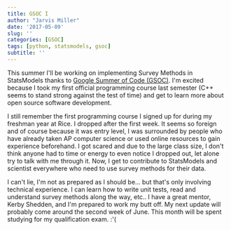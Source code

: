 ```yaml
---
title: GSOC I
author: "Jarvis Miller"
date: '2017-05-09'
slug: ''
categories: [GSOC]
tags: [python, statsmodels, gsoc]
subtitle: ''
---
```


This summer I'll be working on implementing Survey Methods in StatsModels thanks to [Google Summer of Code (GSOC)](https://summerofcode.withgoogle.com/). I'm excited because I took my first official programming course last semester (C++ seems to stand strong against the test of time) and get to learn more about open source software development. 

I still remember the first programming course I signed up for during my freshman year at Rice. I dropped after the first week. It seems so foreign and of course because it was entry level, I was surrounded by people who have already taken AP computer science or used online resources to gain experience beforehand. I got scared and due to the large class size, I don't think anyone had to time or energy to even notice I dropped out, let alone try to talk with me through it. Now, I get to contribute to StatsModels and scientist everywhere who need to use survey methods for their data. 

I can't lie, I'm not as prepared as I should be... but that's only involving technical experience. I can learn how to write unit tests, read and understand survey methods along the way, etc.. I have a great mentor, Kerby Shedden, and I'm prepared to work my butt off. My next update will probably come around the second week of June. This month will be spent studying for my qualification exam. :'(